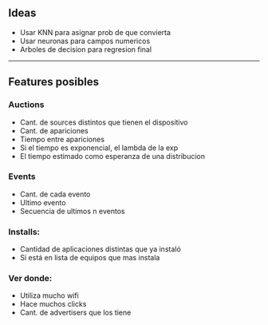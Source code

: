 Ideas
-----

* Usar KNN para asignar prob de que convierta
* Usar neuronas para campos numericos
* Arboles de decision para regresion final


---
Features posibles 
-----------------

### Auctions
- Cant. de sources distintos que tienen el dispositivo
- Cant. de apariciones 
- Tiempo entre apariciones
- Si el tiempo es exponencial, el lambda de la exp
- El tiempo estimado como esperanza de una distribucion

### Events
- Cant. de cada evento
- Ultimo evento
- Secuencia de ultimos n eventos

### Installs: 
- Cantidad de aplicaciones distintas que ya instaló
- Si está en lista de equipos que mas instala

### Ver donde: 
- Utiliza mucho wifi
- Hace muchos clicks
- Cant. de advertisers que los tiene

